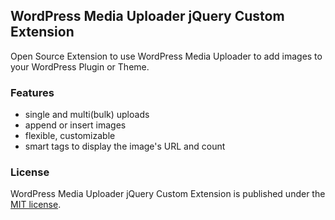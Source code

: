 ## WordPress Media Uploader jQuery Custom Extension

Open Source Extension to use WordPress Media Uploader to add images to your WordPress Plugin or Theme.

### Features ###
* single and multi(bulk) uploads
* append or insert images
* flexible, customizable
* smart tags to display the image's URL and count

### License ###

WordPress Media Uploader jQuery Custom Extension is published under the [MIT license](http://www.opensource.org/licenses/mit-license).